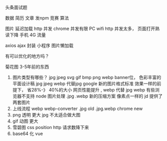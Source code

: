 头条面试题

数据  简历 文章 发npm 竞赛  算法 

图片 延迟加载
http 并发  chrome 并发有限
PC   wifi  http 并发太多， 页面打开熟读下降
手机 4G  流量 

axios ajax 封装
小程序  图片懒加载 

有可以优化的地方吗？ 

菊花图 3-5年前的东西

1. 图片类型有哪些？ 
jpg jpeg svg  gif bmp  png  webp 
banner位， 色彩丰富的平面设计稿  jpg jpeg 
webp  代替jpg google 新的图片格式标准 效果一样的前提下， 省28%-》 40%的大小  网页性能提升 , webp 代替 jpg 
  webp 有些浏览器不支持 
  node 图片处理  .jpg   .webp  新的压缩方案
  像素点一样的 jd   提供了两套图片
2. 上线流程  webp  webp-converter
  .jpg old    .jpg.webp chrome new 
3. png 透明 更大  jpg  不太适合做大图 
4. gif 动图 更大
5. 雪碧图  css position   http 请求数降下来
6. base64 化   vue 






